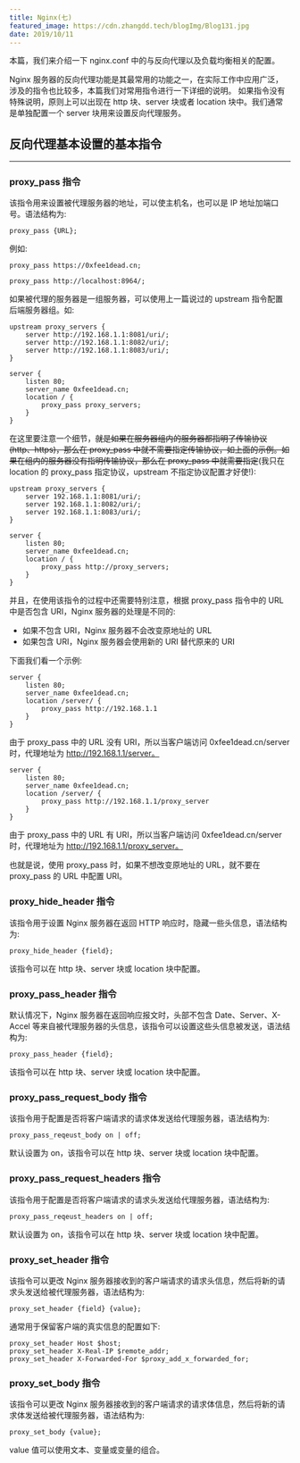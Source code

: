 ```yaml
---
title: Nginx(七)
featured_image: https://cdn.zhangdd.tech/blogImg/Blog131.jpg
date: 2019/10/11
---
```


本篇，我们来介绍一下 nginx.conf 中的与反向代理以及负载均衡相关的配置。

Nginx 服务器的反向代理功能是其最常用的功能之一，在实际工作中应用广泛，涉及的指令也比较多，本篇我们对常用指令进行一下详细的说明。
如果指令没有特殊说明，原则上可以出现在 http 块、server 块或者 location 块中。我们通常是单独配置一个 server 块用来设置反向代理服务。
            
## 反向代理基本设置的基本指令
***  
### proxy_pass 指令
该指令用来设置被代理服务器的地址，可以使主机名，也可以是 IP 地址加端口号。语法结构为: 
``` nginx
proxy_pass {URL};
```

例如: 
``` nginx
proxy_pass https://0xfee1dead.cn;

proxy_pass http://localhost:8964/;
```

如果被代理的服务器是一组服务器，可以使用上一篇说过的 upstream 指令配置后端服务器组。如: 
``` nginx
upstream proxy_servers {
    server http://192.168.1.1:8081/uri/;
    server http://192.168.1.1:8082/uri/;
    server http://192.168.1.1:8083/uri/;
}

server {
    listen 80;
    server_name 0xfee1dead.cn;
    location / {
        proxy_pass proxy_servers;
    }
}
```

在这里要注意一个细节，<del>就是如果在服务器组内的服务器都指明了传输协议(http、https)，那么在 proxy_pass 中就不需要指定传输协议，如上面的示例。如果在组内的服务器没有指明传输协议，那么在 proxy_pass 中就需要指定</del>(我只在 location 的 proxy_pass 指定协议，upstream 不指定协议配置才好使!): 
``` nginx
upstream proxy_servers {
    server 192.168.1.1:8081/uri/;
    server 192.168.1.1:8082/uri/;
    server 192.168.1.1:8083/uri/;
}

server {
    listen 80;
    server_name 0xfee1dead.cn;
    location / {
        proxy_pass http://proxy_servers;
    }
}
```

并且，在使用该指令的过程中还需要特别注意，根据 proxy_pass 指令中的 URL 中是否包含 URI，Nginx 服务器的处理是不同的: 
- 如果不包含 URI，Nginx 服务器不会改变原地址的 URL
- 如果包含 URI，Nginx 服务器会使用新的 URI 替代原来的 URI

下面我们看一个示例: 
``` nginx
server {
    listen 80;
    server_name 0xfee1dead.cn;
    location /server/ {
        proxy_pass http://192.168.1.1
    }
}
```

由于 proxy_pass 中的 URL 没有 URI，所以当客户端访问 0xfee1dead.cn/server 时，代理地址为 http://192.168.1.1/server。
``` nginx
server {
    listen 80;
    server_name 0xfee1dead.cn;
    location /server/ {
        proxy_pass http://192.168.1.1/proxy_server
    }
}
```

由于 proxy_pass 中的 URL 有 URI，所以当客户端访问 0xfee1dead.cn/server 时，代理地址为 http://192.168.1.1/proxy_server。

也就是说，使用 proxy_pass 时，如果不想改变原地址的 URL，就不要在 proxy_pass 的 URL 中配置 URI。

### proxy_hide_header 指令
该指令用于设置 Nginx 服务器在返回 HTTP 响应时，隐藏一些头信息，语法结构为: 
``` nginx
proxy_hide_header {field};
```

该指令可以在 http 块、server 块或 location 块中配置。

### proxy_pass_header 指令
默认情况下，Nginx 服务器在返回响应报文时，头部不包含 Date、Server、X-Accel 等来自被代理服务器的头信息，该指令可以设置这些头信息被发送，语法结构为: 
``` nginx
proxy_pass_header {field};
```

该指令可以在 http 块、server 块或 location 块中配置。

### proxy_pass_request_body 指令
该指令用于配置是否将客户端请求的请求体发送给代理服务器，语法结构为: 
``` nginx
proxy_pass_reqeust_body on | off;
```

默认设置为 on，该指令可以在 http 块、server 块或 location 块中配置。

### proxy_pass_request_headers 指令
该指令用于配置是否将客户端请求的请求头发送给代理服务器，语法结构为: 
``` nginx
proxy_pass_reqeust_headers on | off;
```

默认设置为 on，该指令可以在 http 块、server 块或 location 块中配置。

### proxy_set_header 指令
该指令可以更改 Nginx 服务器接收到的客户端请求的请求头信息，然后将新的请求头发送给被代理服务器，语法结构为: 
``` nginx
proxy_set_header {field} {value};
```

通常用于保留客户端的真实信息的配置如下: 
``` nginx
proxy_set_header Host $host;
proxy_set_header X-Real-IP $remote_addr;
proxy_set_header X-Forwarded-For $proxy_add_x_forwarded_for;
```

### proxy_set_body 指令
该指令可以更改 Nginx 服务器接收到的客户端请求的请求体信息，然后将新的请求体发送给被代理服务器，语法结构为: 
``` nginx
proxy_set_body {value};
```

value 值可以使用文本、变量或变量的组合。